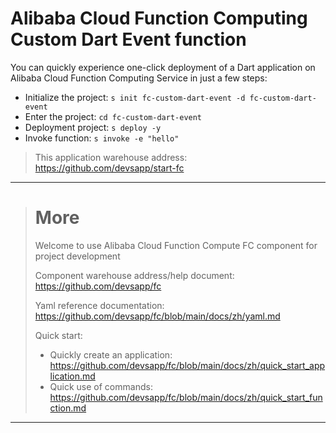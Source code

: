 # Alibaba Cloud Function Computing Custom Dart Event function

You can quickly experience one-click deployment of a Dart application on Alibaba Cloud Function Computing Service in just a few steps:

- Initialize the project: `s init fc-custom-dart-event -d fc-custom-dart-event`
- Enter the project: `cd fc-custom-dart-event`
- Deployment project: `s deploy -y`
- Invoke function: `s invoke -e "hello"`

> This application warehouse address: https://github.com/devsapp/start-fc

------------------------------------
> # More
> Welcome to use Alibaba Cloud Function Compute FC component for project development
> 
> Component warehouse address/help document: https://github.com/devsapp/fc
> 
> Yaml reference documentation: https://github.com/devsapp/fc/blob/main/docs/zh/yaml.md
> 
> Quick start:
>   - Quickly create an application: https://github.com/devsapp/fc/blob/main/docs/zh/quick_start_application.md
>   - Quick use of commands: https://github.com/devsapp/fc/blob/main/docs/zh/quick_start_function.md
------------------------------------